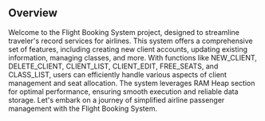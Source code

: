 ## Overview

Welcome to the Flight Booking System project, designed to streamline traveler's record services for airlines. This system offers a comprehensive set of features, including creating new client accounts, updating existing information, managing classes, and more. With functions like NEW_CLIENT, DELETE_CLIENT, CLIENT_LIST, CLIENT_EDIT, FREE_SEATS, and CLASS_LIST, users can efficiently handle various aspects of client management and seat allocation. The system leverages RAM Heap section for optimal performance, ensuring smooth execution and reliable data storage. Let's embark on a journey of simplified airline passenger management with the Flight Booking System.
